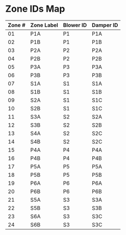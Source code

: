 # Zone IDs Map


Zone # | Zone Label | Blower ID  | Damper ID
------ | ---------- | ---------- | ----------
01     | P1A        | P1         | P1A       
02     | P1B        | P1         | P1B       
03     | P2A        | P2         | P2A       
04     | P2B        | P2         | P2B       
05     | P3A        | P3         | P3A       
06     | P3B        | P3         | P3B       
07     | S1A        | S1         | S1A       
08     | S1B        | S1         | S1B       
09     | S2A        | S1         | S1C       
10     | S2B        | S1         | S1C       
11     | S3A        | S2         | S2A       
12     | S3B        | S2         | S2B       
13     | S4A        | S2         | S2C       
14     | S4B        | S2         | S2C      
15     | P4A        | P4         | P4A       
16     | P4B        | P4         | P4B       
17     | P5A        | P5         | P5A       
18     | P5B        | P5         | P5B       
19     | P6A        | P6         | P6A       
20     | P6B        | P6         | P6B       
21     | S5A        | S3         | S3A       
22     | S5B        | S3         | S3B       
23     | S6A        | S3         | S3C       
24     | S6B        | S3         | S3C     
